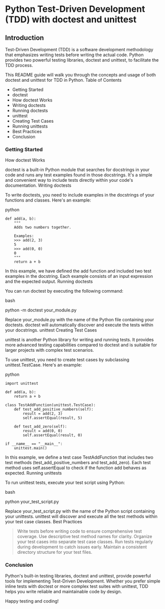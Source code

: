#                                          Python Test-Driven Development (TDD) with doctest and unittest

##                                                           Introduction

Test-Driven Development (TDD) is a software development methodology that emphasizes writing tests before writing the actual code. Python provides two powerful testing libraries, doctest and unittest, to facilitate the TDD process.

This README guide will walk you through the concepts and usage of both doctest and unittest for TDD in Python.
Table of Contents

*    Getting Started
*    doctest
*    How doctest Works
*    Writing doctests
*    Running doctests
*    unittest
*    Creating Test Cases
*    Running unittests
*    Best Practices
*    Conclusion

###                                                    Getting Started


How doctest Works

doctest is a built-in Python module that searches for docstrings in your code and runs any test examples found in those docstrings. It's a simple and convenient way to include tests directly within your code's documentation.
Writing doctests

To write doctests, you need to include examples in the docstrings of your functions and classes. Here's an example:

python

```
def add(a, b):
    """
    Adds two numbers together.

    Examples:
    >>> add(2, 3)
    5
    >>> add(0, 0)
    0
    """
    return a + b
```


In this example, we have defined the add function and included two test examples in the docstring. Each example consists of an input expression and the expected output.
Running doctests

You can run doctest by executing the following command:

bash

python -m doctest your_module.py

Replace your_module.py with the name of the Python file containing your doctests. doctest will automatically discover and execute the tests within your docstrings.
unittest
Creating Test Cases

unittest is another Python library for writing and running tests. It provides more advanced testing capabilities compared to doctest and is suitable for larger projects with complex test scenarios.

To use unittest, you need to create test cases by subclassing unittest.TestCase. Here's an example:

python
```
import unittest

def add(a, b):
    return a + b

class TestAddFunction(unittest.TestCase):
    def test_add_positive_numbers(self):
        result = add(2, 3)
        self.assertEqual(result, 5)

    def test_add_zero(self):
        result = add(0, 0)
        self.assertEqual(result, 0)

if __name__ == "__main__":
    unittest.main()
```
In this example, we define a test case TestAddFunction that includes two test methods (test_add_positive_numbers and test_add_zero). Each test method uses self.assertEqual to check if the function add behaves as expected.
Running unittests

To run unittest tests, execute your test script using Python:

bash

python your_test_script.py

Replace your_test_script.py with the name of the Python script containing your unittests. unittest will discover and execute all the test methods within your test case classes.
Best Practices

>    Write tests before writing code to ensure comprehensive test coverage.
>    Use descriptive test method names for clarity.
>    Organize your test cases into separate test case classes.
>    Run tests regularly during development to catch issues early.
>    Maintain a consistent directory structure for your test files.

### Conclusion

Python's built-in testing libraries, doctest and unittest, provide powerful tools for implementing Test-Driven Development. Whether you prefer simple inline tests with doctest or more complex test suites with unittest, TDD helps you write reliable and maintainable code by design.

Happy testing and coding!
